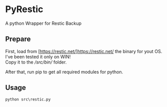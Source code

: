 # PyRestic

A python Wrapper for Restic Backup

## Prepare

First, load from [https://restic.net/]https://restic.net/ the binary for yout OS. I've been tested it only on WIN!  
Copy it to the _/src/bin/_ folder.

After that, run pip to get all required modules for python.

## Usage

```
python src\restic.py
```
